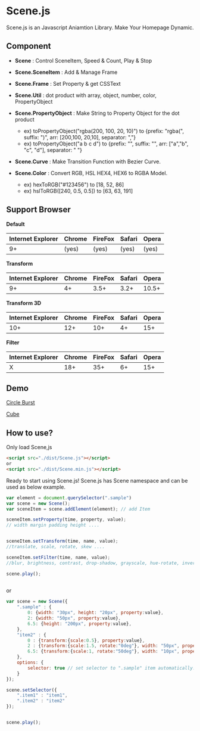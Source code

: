 Scene.js
============


Scene.js is an Javascript Aniamtion Library. Make Your Homepage Dynamic.
<br>

## Component
* **Scene** : Control SceneItem, Speed & Count, Play & Stop
* **Scene.SceneItem** : Add & Manage Frame
* **Scene.Frame** : Set Property & get CSSText
* **Scene.Util** : dot product with array, object, number, color, PropertyObject
* **Scene.PropertyObject** : Make String to Property Object for the dot product
	+ ex) toPropertyObject("rgba(200, 100, 20, 10)") to {prefix: "rgba(", suffix: ")", arr: [200,100, 20,10], separator: ","}
	+ ex) toPropertyObject("a b c d") to {prefix: "", suffix: "", arr: ["a","b", "c", "d"], separator: " "}

* **Scene.Curve** : Make Transition Function with Bezier Curve.
* **Scene.Color** : Convert RGB, HSL HEX4, HEX6 to RGBA Model.
	+ ex) hexToRGB("#123456") to [18, 52, 86]
	+ ex) hslToRGB([240, 0.5, 0.5]) to [63, 63, 191]

## Support Browser
**Default**

|Internet Explorer|Chrome|FireFox|Safari|Opera|
|---|---|---|---|---|
|9+|(yes)|(yes)|(yes)|(yes)|

**Transform**

|Internet Explorer|Chrome|FireFox|Safari|Opera|
|---|---|---|---|---|
|9+|4+|3.5+|3.2+|10.5+|

**Transform 3D**

|Internet Explorer|Chrome|FireFox|Safari|Opera|
|---|---|---|---|---|
|10+|12+|10+|4+|15+|

**Filter**

|Internet Explorer|Chrome|FireFox|Safari|Opera|
|---|---|---|---|---|
|X|18+|35+|6+|15+|


## Demo

[Circle Burst](http://daybrush.com/Scene.js2/example/circleburst.html)

[Cube](http://daybrush.com/Scene.js2/example/cube.html)




## How to use?

Only load Scene,js

```HTML
<script src="./dist/Scene.js"></script>
or
<script src="./dist/Scene.min.js"></script>

```
 
Ready to start using Scene.js! Scene.js has Scene namespace and can be used as below example.

```javascript
var element = document.querySelector(".sample")
var scene = new Scene();
var sceneItem = scene.addElement(element); // add Item

sceneItem.setProperty(time, property, value);
// width margin padding height ....


sceneItem.setTransform(time, name, value);
//translate, scale, rotate, skew ....

sceneItem.setFilter(time, name, value);
//blur, brightness, contrast, drop-shadow, grayscale, hue-rotate, invert, opacity, saturate, sepia

scene.play();
        
```

or

```javascript
var scene = new Scene({
	".sample" : {
		0: {width: "30px", height: "20px", property:value},
		2: {width: "50px", property:value},
		6.5: {height: "200px", property:value},
	},
	"item2" : {
		0 : {transform:{scale:0.5}, property:value},
		2 : {transform:{scale:1.5, rotate:"0deg"}, width: "50px", property:value},
		6.5: {transform:{scale:1, rotate:"50deg"}, width: "10px", property:value},
	},
	options: {
		selector: true // set selector to ".sample" item automatically.
	}
});

scene.setSelector({
	".item1" : "item1",
	".item2" : "item2"
});


scene.play();

```


